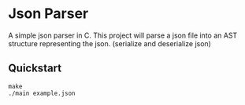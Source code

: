 # Json Parser

A simple json parser in C. This project will parse a json file into an AST
structure representing the json. (serialize and deserialize json)

## Quickstart

```console
make
./main example.json
```
